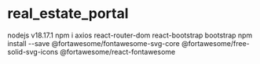 # real_estate_portal

nodejs v18.17.1
npm i axios react-router-dom react-bootstrap bootstrap
npm install --save @fortawesome/fontawesome-svg-core @fortawesome/free-solid-svg-icons @fortawesome/react-fontawesome
